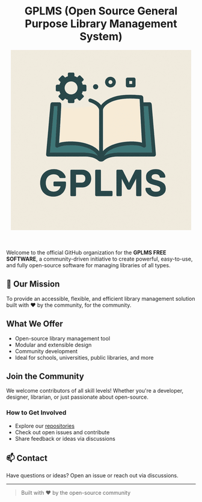 <div align = "center">
  
# GPLMS (Open Source General Purpose Library Management System)

  
<img src = "https://github.com/gplms/.github/blob/main/gplms-logo-2.png">

</div>

<br><br>
Welcome to the official GitHub organization for the **GPLMS FREE SOFTWARE**,  a community-driven initiative to create powerful, easy-to-use, and fully open-source software for managing libraries of all types.

## 🌟 Our Mission

To provide an accessible, flexible, and efficient library management solution built with ❤ by the community, for the community.

## What We Offer

-  Open-source library management tool
-  Modular and extensible design
-  Community development
-  Ideal for schools, universities, public libraries, and more

## Join the Community

We welcome contributors of all skill levels! Whether you're a developer, designer, librarian, or just passionate about open-source.

### How to Get Involved

- Explore our [repositories](https://github.com/gplms)
- Check out open issues and contribute
- Share feedback or ideas via discussions

## 📫 Contact

Have questions or ideas? Open an issue or reach out via discussions.

---

> Built with ❤️ by the open-source community
